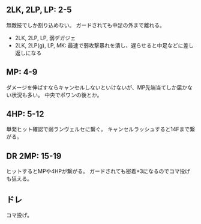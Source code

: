 ## 2LK, 2LP, LP: 2-5

無敵技でしか割り込めない。
ガードされても中足の外まで離れる。

- 2LK, 2LP, LP, 弱デガジェ
- 2LK, 2LP(g), LP, MK: 最速で弱攻撃暴れを潰し、遅らせると中足などに差し返しになる

## MP: 4-9

ダメージを伸ばすならキャンセルしないといけないが、MP先端当てしか届かない状況も多い。
中央でポワンの後とか。

## 4HP: 5-12

単発ヒット確認で弱ランヴェルセに繋ぐ。
キャンセルラッシュすると14Fまで繋がる。

## DR 2MP: 15-19

ヒットするとMPや4HPが繋がる。
ガードされても密着+3になるのでコマ投げも狙える。

## ドレ

コマ投げ。
